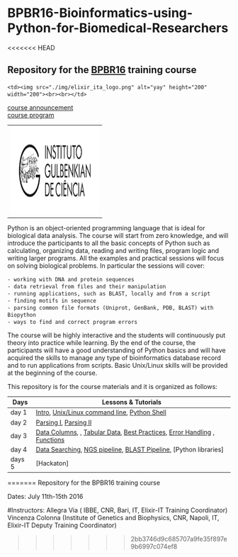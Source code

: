 # BPBR16-Bioinformatics-using-Python-for-Biomedical-Researchers
<<<<<<< HEAD



## Repository for the [BPBR16](http://gtpb.igc.gulbenkian.pt/bicourses/BPBR16/) training course



 <table style="width:100%">
  <tr>
    <td> <img src="./img/igclogo.png" alt="yay" height="200" width="200"></td>

    <td><img src="./img/elixir_ita_logo.png" alt="yay" height="200" width="200"><br><br></td>
  </tr>
  <a href="http://gtpb.igc.gulbenkian.pt/bicourses/BPBR16/" >course announcement</a><br><a href="http://gtpb.igc.gulbenkian.pt/bicourses/BPBR16/timetable.html" >course program</a>
  <tr></tr>
</table>


Python is an object-oriented programming language that is ideal for biological data analysis. The course will start from zero knowledge, and will introduce the participants to all the basic concepts of Python such as calculating, organizing data, reading and writing files, program logic and writing larger programs. All the examples and practical sessions will focus on solving biological problems. In particular the sessions will cover:

    - working with DNA and protein sequences
    - data retrieval from files and their manipulation
    - running applications, such as BLAST, locally and from a script
    - finding motifs in sequence
    - parsing common file formats (Uniprot, GenBank, PDB, BLAST) with Biopython
    - ways to find and correct program errors

The course will be highly interactive and the students will continuously put theory into practice while learning. By the end of the course, the participants will have a good understanding of Python basics and will have acquired the skills to manage any type of bioinformatics database record and to run applications from scripts. Basic Unix/Linux skills will be provided at the beginning of the course.

This repository is for the course materials and it is organized as follows:

Days |Lessons \& Tutorials |
------------ | -------------|
day 1 | [Intro](day1/intro.md), [Unix/Linux command line](day1/Unix/UnixTheory.md), [Python Shell](day1/pythonshell.md) |
day 2 | [Parsing I](day2/Parsing-Theory-I.md), [Parsing II](day2/Parsing-Theory-I.md)|
day 3 |[Data Columns](day3/DataColumns/DataColumns.md), , [Tabular Data](day3/TabularData/TabularData.md), [Best Practices](day3/Debugging/BestPracticesInProgramming.md), [Error Handling](day3/Debugging/ErrorHandling.md) , [Functions](day3/Functions/functions.md)|
day 4 |[Data Searching](day4/DataSearching/DataSearching.md), [NGS pipeline](day4/Pipelines/NGS_pipeline.md), [BLAST Pipeline](day4/Pipelines/Running-BLAST_sys.argv.md), [Python libraries]|
days 5 |[Hackaton] |
=======
Repository for the BPBR16 training course

Dates: July 11th-15th 2016

#Instructors:
Allegra Via ( IBBE, CNR, Bari, IT, Elixir-IT Training Coordinator)
Vincenza Colonna (Institute of Genetics and Biophysics, CNR, Napoli, IT, Elixir-IT Deputy Training Coordinator)

>>>>>>> 2bb3746d9c685707a9fe35f897e9b6997c074ef8
